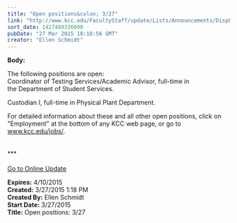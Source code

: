 ```yaml
---
title: "Open positions&colon; 3/27"
link: "http://www.kcc.edu/FacultyStaff/update/Lists/Announcements/DispForm.aspx?ID=1868"
sort_date: 1427480336000
pubDate: "27 Mar 2015 18:18:56 GMT"
creator: "Ellen Schmidt"
---
```


<div><b>Body:</b> <div class="ExternalClass0C3350E3D02C478391C65E622A29CEB5"><p>​The following positions are open: <br />Coordinator of Testing Services/Academic Advisor, full-time in the Department of Student Services.</p>
<p>Custodian I, full-time in Physical Plant Department.</p>
<p>For detailed information about these and all other open positions, click on &quot;Employment&quot; at the bottom of any KCC web page, or go to <a href="/jobs/">www.kcc.edu/jobs/</a>.<br />​<br /><br />***<br /><br /><a href="/update">Go to Online Update</a><br /></p></div></div>
<div><b>Expires:</b> 4/10/2015</div>
<div><b>Created:</b> 3/27/2015 1:18 PM</div>
<div><b>Created By:</b> Ellen Schmidt</div>
<div><b>Start Date:</b> 3/27/2015</div>
<div><b>Title:</b> Open positions: 3/27</div>
